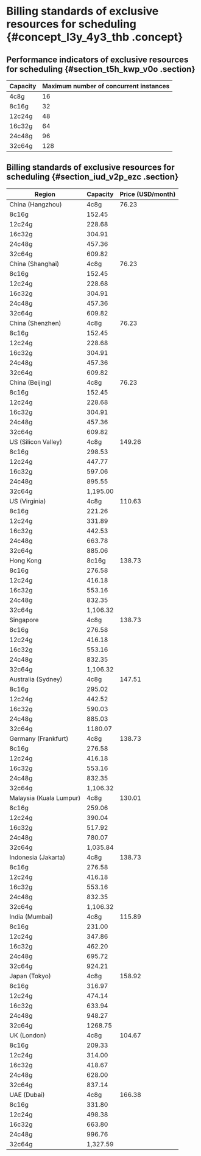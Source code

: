 # Billing standards of exclusive resources for scheduling {#concept_l3y_4y3_thb .concept}

## Performance indicators of exclusive resources for scheduling {#section_t5h_kwp_v0o .section}

|Capacity|Maximum number of concurrent instances|
|--------|--------------------------------------|
|4c8g|16|
|8c16g|32|
|12c24g|48|
|16c32g|64|
|24c48g|96|
|32c64g|128|

## Billing standards of exclusive resources for scheduling {#section_iud_v2p_ezc .section}

|Region|Capacity|Price \(USD/month\)|
|------|--------|-------------------|
|China \(Hangzhou\)|4c8g|76.23|
|8c16g|152.45|
|12c24g|228.68|
|16c32g|304.91|
|24c48g|457.36|
|32c64g|609.82|
|China \(Shanghai\)|4c8g|76.23|
|8c16g|152.45|
|12c24g|228.68|
|16c32g|304.91|
|24c48g|457.36|
|32c64g|609.82|
|China \(Shenzhen\)|4c8g|76.23|
|8c16g|152.45|
|12c24g|228.68|
|16c32g|304.91|
|24c48g|457.36|
|32c64g|609.82|
|China \(Beijing\)|4c8g|76.23|
|8c16g|152.45|
|12c24g|228.68|
|16c32g|304.91|
|24c48g|457.36|
|32c64g|609.82|
|US \(Silicon Valley\)|4c8g|149.26|
|8c16g|298.53|
|12c24g|447.77|
|16c32g|597.06|
|24c48g|895.55|
|32c64g|1,195.00|
|US \(Virginia\)|4c8g|110.63|
|8c16g|221.26|
|12c24g|331.89|
|16c32g|442.53|
|24c48g|663.78|
|32c64g|885.06|
|Hong Kong|8c16g|138.73|
|8c16g|276.58|
|12c24g|416.18|
|16c32g|553.16|
|24c48g|832.35|
|32c64g|1,106.32|
|Singapore|4c8g|138.73|
|8c16g|276.58|
|12c24g|416.18|
|16c32g|553.16|
|24c48g|832.35|
|32c64g|1,106.32|
|Australia \(Sydney\)|4c8g|147.51|
|8c16g|295.02|
|12c24g|442.52|
|16c32g|590.03|
|24c48g|885.03|
|32c64g|1180.07|
|Germany \(Frankfurt\)|4c8g|138.73|
|8c16g|276.58|
|12c24g|416.18|
|16c32g|553.16|
|24c48g|832.35|
|32c64g|1,106.32|
|Malaysia \(Kuala Lumpur\)|4c8g|130.01|
|8c16g|259.06|
|12c24g|390.04|
|16c32g|517.92|
|24c48g|780.07|
|32c64g|1,035.84|
|Indonesia \(Jakarta\)|4c8g|138.73|
|8c16g|276.58|
|12c24g|416.18|
|16c32g|553.16|
|24c48g|832.35|
|32c64g|1,106.32|
|India \(Mumbai\)|4c8g|115.89|
|8c16g|231.00|
|12c24g|347.86|
|16c32g|462.20|
|24c48g|695.72|
|32c64g|924.21|
|Japan \(Tokyo\)|4c8g|158.92|
|8c16g|316.97|
|12c24g|474.14|
|16c32g|633.94|
|24c48g|948.27|
|32c64g|1268.75|
|UK \(London\)|4c8g|104.67|
|8c16g|209.33|
|12c24g|314.00|
|16c32g|418.67|
|24c48g|628.00|
|32c64g|837.14|
|UAE \(Dubai\)|4c8g|166.38|
|8c16g|331.80|
|12c24g|498.38|
|16c32g|663.80|
|24c48g|996.76|
|32c64g|1,327.59|

